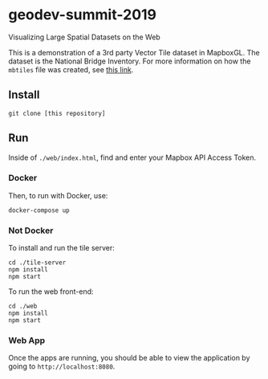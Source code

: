 # geodev-summit-2019
Visualizing Large Spatial Datasets on the Web

This is a demonstration of a 3rd party Vector Tile dataset in MapboxGL. The dataset is the National Bridge Inventory. For more information on how the `mbtiles` file was created, see [this link](https://gist.github.com/eczajk1/55c027b4ad088b7dfa8a113b1171dfc8).

## Install

```
git clone [this repository]
```

## Run

Inside of `./web/index.html`, find and enter your Mapbox API Access Token.

### Docker

Then, to run with Docker, use:
```
docker-compose up
```


### Not Docker
To install and run the tile server:

```
cd ./tile-server
npm install
npm start
```

To run the web front-end:

```
cd ./web
npm install
npm start
```

### Web App

Once the apps are running, you should be able to view the application by going to `http://localhost:8080`.